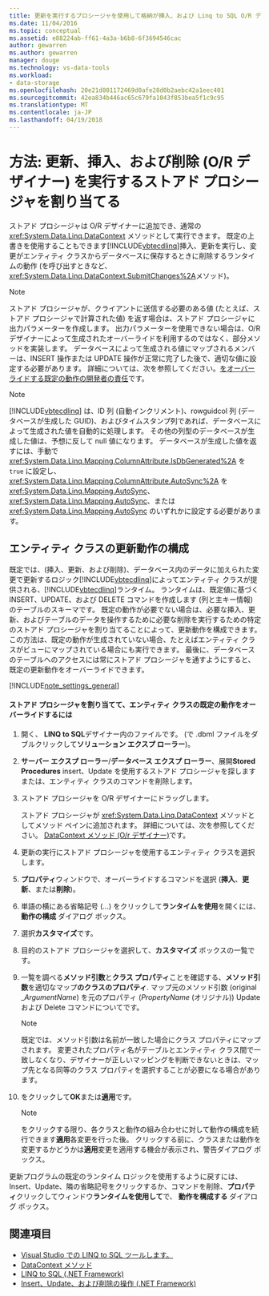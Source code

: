 ```yaml
---
title: 更新を実行するプロシージャを使用して格納が挿入、および Linq to SQL O/R デザイナーで削除
ms.date: 11/04/2016
ms.topic: conceptual
ms.assetid: e88224ab-ff61-4a3a-b6b8-6f3694546cac
author: gewarren
ms.author: gewarren
manager: douge
ms.technology: vs-data-tools
ms.workload:
- data-storage
ms.openlocfilehash: 20e21d801172469d0afe28d0b2aebc42a1eec401
ms.sourcegitcommit: 42ea834b446ac65c679fa1043f853bea5f1c9c95
ms.translationtype: MT
ms.contentlocale: ja-JP
ms.lasthandoff: 04/19/2018
---
```

# <a name="how-to-assign-stored-procedures-to-perform-updates-inserts-and-deletes-or-designer"></a>方法: 更新、挿入、および削除 (O/R デザイナー) を実行するストアド プロシージャを割り当てる
ストアド プロシージャは O/R デザイナーに追加でき、通常の <xref:System.Data.Linq.DataContext> メソッドとして実行できます。 既定の上書きを使用することもできます[!INCLUDE[vbtecdlinq](../data-tools/includes/vbtecdlinq_md.md)]挿入、更新を実行し、変更がエンティティ クラスからデータベースに保存するときに削除するランタイムの動作 (を呼び出すときなど、<xref:System.Data.Linq.DataContext.SubmitChanges%2A>メソッド)。

> [!NOTE]
>  ストアド プロシージャが、クライアントに送信する必要のある値 (たとえば、ストアド プロシージャで計算された値) を返す場合は、ストアド プロシージャに出力パラメーターを作成します。 出力パラメーターを使用できない場合は、O/R デザイナーによって生成されたオーバーライドを利用するのではなく、部分メソッドを実装します。 データベースによって生成される値にマップされるメンバーは、INSERT 操作または UPDATE 操作が正常に完了した後で、適切な値に設定する必要があります。 詳細については、次を参照してください。[をオーバーライドする既定の動作の開発者の責任](/dotnet/framework/data/adonet/sql/linq/responsibilities-of-the-developer-in-overriding-default-behavior)です。

> [!NOTE]
>  [!INCLUDE[vbtecdlinq](../data-tools/includes/vbtecdlinq_md.md)] は、ID 列 (自動インクリメント)、rowguidcol 列 (データベースが生成した GUID)、およびタイムスタンプ列であれば、データベースによって生成された値を自動的に処理します。 その他の列型のデータベースが生成した値は、予想に反して null 値になります。 データベースが生成した値を返すには、手動で <xref:System.Data.Linq.Mapping.ColumnAttribute.IsDbGenerated%2A> を `true` に設定し、<xref:System.Data.Linq.Mapping.ColumnAttribute.AutoSync%2A> を <xref:System.Data.Linq.Mapping.AutoSync>、<xref:System.Data.Linq.Mapping.AutoSync>、または <xref:System.Data.Linq.Mapping.AutoSync> のいずれかに設定する必要があります。

## <a name="configuring-the-update-behavior-of-an-entity-class"></a>エンティティ クラスの更新動作の構成
 既定では、(挿入、更新、および削除)、データベース内のデータに加えられた変更で更新するロジック[!INCLUDE[vbtecdlinq](../data-tools/includes/vbtecdlinq_md.md)]によってエンティティ クラスが提供される、[!INCLUDE[vbtecdlinq](../data-tools/includes/vbtecdlinq_md.md)]ランタイム。 ランタイムは、既定値に基づく INSERT、UPDATE、および DELETE コマンドを作成します (列と主キー情報) のテーブルのスキーマです。 既定の動作が必要でない場合は、必要な挿入、更新、およびテーブルのデータを操作するために必要な削除を実行するための特定のストアド プロシージャを割り当てることによって、更新動作を構成できます。 この方法は、既定の動作が生成されていない場合、たとえばエンティティ クラスがビューにマップされている場合にも実行できます。 最後に、データベースのテーブルへのアクセスには常にストアド プロシージャを通すようにすると、既定の更新動作をオーバーライドできます。

[!INCLUDE[note_settings_general](../data-tools/includes/note_settings_general_md.md)]

#### <a name="to-assign-stored-procedures-to-override-the-default-behavior-of-an-entity-class"></a>ストアド プロシージャを割り当てて、エンティティ クラスの既定の動作をオーバーライドするには

1.  開く、 **LINQ to SQL**デザイナー内のファイルです。 (で .dbml ファイルをダブルクリックして**ソリューション エクスプ ローラー**)。

2.  **サーバー エクスプ ローラー**/**データベース エクスプ ローラー**、展開**Stored Procedures** insert、Update を使用するストアド プロシージャを探しますまたは、エンティティ クラスのコマンドを削除します。

3.  ストアド プロシージャを O/R デザイナーにドラッグします。

     ストアド プロシージャが <xref:System.Data.Linq.DataContext> メソッドとしてメソッド ペインに追加されます。 詳細については、次を参照してください。 [DataContext メソッド (O/r デザイナー)](../data-tools/datacontext-methods-o-r-designer.md)です。

4.  更新の実行にストアド プロシージャを使用するエンティティ クラスを選択します。

5.  **プロパティ**ウィンドウで、オーバーライドするコマンドを選択 (**挿入**、**更新**、または**削除**)。

6.  単語の横にある省略記号 (...) をクリックして**ランタイムを使用**を開くには、**動作の構成** ダイアログ ボックス。

7.  選択**カスタマイズ**です。

8.  目的のストアド プロシージャを選択して、**カスタマイズ** ボックスの一覧です。

9. 一覧を調べる**メソッド引数**と**クラス プロパティ**ことを確認する、**メソッド引数**を適切なマップ**のクラスのプロパティ**. マップ元のメソッド引数 (original _*ArgumentName*) を元のプロパティ (*PropertyName* (オリジナル)) Update および Delete コマンドについてです。

    > [!NOTE]
    >  既定では、メソッド引数は名前が一致した場合にクラス プロパティにマップされます。 変更されたプロパティ名がテーブルとエンティティ クラス間で一致しなくなり、デザイナーが正しいマッピングを判断できないときは、マップ先となる同等のクラス プロパティを選択することが必要になる場合があります。

10. をクリックして**OK**または**適用**です。

    > [!NOTE]
    >  をクリックする限り、各クラスと動作の組み合わせに対して動作の構成を続行できます**適用**各変更を行った後。 クリックする前に、クラスまたは動作を変更するかどうかは**適用**変更を適用する機会が表示され、警告ダイアログ ボックス。

更新プログラムの既定のランタイム ロジックを使用するように戻すには、Insert、Update、隣の省略記号をクリックするか、コマンドを削除、**プロパティ**クリックしてウィンドウ**ランタイムを使用して**で、 **動作を構成する** ダイアログ ボックス。

## <a name="see-also"></a>関連項目

- [Visual Studio での LINQ to SQL ツールします。](../data-tools/linq-to-sql-tools-in-visual-studio2.md)
- [DataContext メソッド](../data-tools/datacontext-methods-o-r-designer.md)
- [LINQ to SQL (.NET Framework)](/dotnet/framework/data/adonet/sql/linq/index)
- [Insert、Update、および削除の操作 (.NET Framework)](/dotnet/framework/data/adonet/sql/linq/insert-update-and-delete-operations)